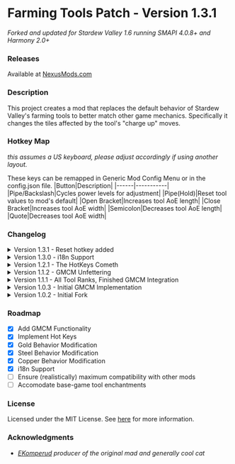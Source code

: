 # Farming Tools Patch - Version 1.3.1
_Forked and updated for Stardew Valley 1.6 running SMAPI 4.0.8+ and Harmony 2.0+_

### Releases 
Available at [NexusMods.com][ModPage]

### Description
This project creates a mod that replaces the default behavior of Stardew Valley's farming tools to better match other game mechanics. Specifically it changes the tiles affected by the tool's "charge up" moves.

### Hotkey Map
_this assumes a US keyboard, please adjust accordingly if using another layout._

These keys can be remapped in Generic Mod Config Menu or in the config.json file.
|Button|Description|
|------|-----------|
|Pipe/Backslash|Cycles power levels for adjustment|
|Pipe(Hold)|Reset tool values to mod's default|
|Open Bracket|Increases tool AoE length|
|Close Bracket|Increases tool AoE width|
|Semicolon|Decreases tool AoE length|
|Quote|Decreases tool AoE width|

### Changelog
<details>
  <summary>Version 1.3.1 - Reset hotkey added</summary>

  - Added reset to default functionality: hold down the Cycle Charge Level keybind
  - Customize how much time needed to hold the button in the GMCM menu
  - Added relevant i18n fields
  - Refactored global reach/radius values and updated GMCM fields to reflect this
</details>
<details>
  <summary>Version 1.3.0 - i18n Support</summary>

  - Refactored all game-visible strings from hardcoded to i18n compatible references
</details>
<details>
  <summary>Version 1.2.1 - The HotKeys Cometh</summary>

  - Implemented SMAPI button detection to allow Hot Key functionality
  - Refactored GMCM API calls from ModEntry to separate class
  - Added additional config variables and GMCM methods to handle hot keys
  - Added new methods to handle button press logic
  - Fixed logic errors in button press methods to properly constrain tool area of effect
  - Ternary operators... everywhere...
</details>
<details>
  <summary>Version 1.1.2 - GMCM Unfettering</summary>

  - Removed Title Screen restriction for GMCM: Edit tool behavior during gameplay
</details>
<details>
  <summary>Version 1.1.1 - All Tool Ranks, Finished GMCM Integration</summary>

  - Added control of all upgraded tool qualities
  - Added GMCM fields to affect the above-mentioned feature
  - Refactored Harmony class/method for more reasonable efficiency with expanded functionality
</details>
<details>
  <summary>Version 1.0.3 - Initial GMCM Implementation</summary>

  - Added beginning of Generic Mod Config Menu functionality
</details>
<details>
  <summary>Version 1.0.2 - Initial Fork</summary>
  
  - Update to StardewModConfig 4.1.1 and Harmony 2.3.3
  - Update namespace to reflect new project
</details>

### Roadmap
- [x] Add GMCM Functionality
- [x] Implement Hot Keys
- [x] Gold Behavior Modification
- [x] Steel Behavior Modification
- [x] Copper Behavior Modification
- [x] i18n Support
- [ ] Ensure (realistically) maximum compatibility with other mods
- [ ] Accomodate base-game tool enchantments

### License
Licensed under the MIT License. See [here][License] for more information.

### Acknowledgments
- _[EKomperud] producer of the original mad and generally cool cat_

[ModPage]: <https://www.nexusmods.com/stardewvalley/mods/24066/>
[License]: <https://github.com/Torsang/FarmingToolsPatch/blob/main/LICENSE>
[EKomperud]: <https://github.com/EKomperud/StardewMods/tree/master/IridiumToolsPatch>
